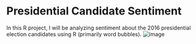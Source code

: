 # Presidential Candidate Sentiment

In this R project, I will be analyzing sentiment about the 2016 presidential election candidates using R (primarily word bubbles).
![image](https://github.com/suha-memon/PresidentialCandidateSentiment/assets/144626044/0434565c-baa1-4cad-830a-1f887dfccfe4)

